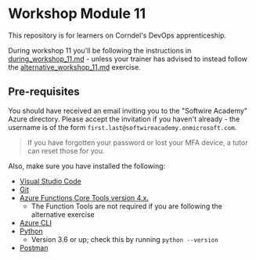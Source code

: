 # Workshop Module 11

This repository is for learners on Corndel's DevOps apprenticeship.

During workshop 11 you'll be following the instructions in [during_workshop_11.md](during_workshop_11.md) - unless your trainer has advised to instead follow the [alternative_workshop_11.md](alternative_workshop_11.md) exercise.

## Pre-requisites

You should have received an email inviting you to the "Softwire Academy" Azure directory. Please accept the invitation if you haven't already - the username is of the form `first.last@softwireacademy.onmicrosoft.com`.

> If you have forgotten your password or lost your MFA device, a tutor can reset those for you.

Also, make sure you have installed the following:

* [Visual Studio Code](https://code.visualstudio.com/download)
* [Git](https://git-scm.com/)
* [Azure Functions Core Tools version 4.x.](https://docs.microsoft.com/en-gb/azure/azure-functions/functions-run-local#v2)
  * The Function Tools are not required if you are following the alternative exercise
* [Azure CLI](https://docs.microsoft.com/en-us/cli/azure/install-azure-cli)
* [Python](https://www.python.org/downloads/)
  * Version 3.6 or up; check this by running `python --version`
* [Postman](https://www.postman.com/downloads/)
